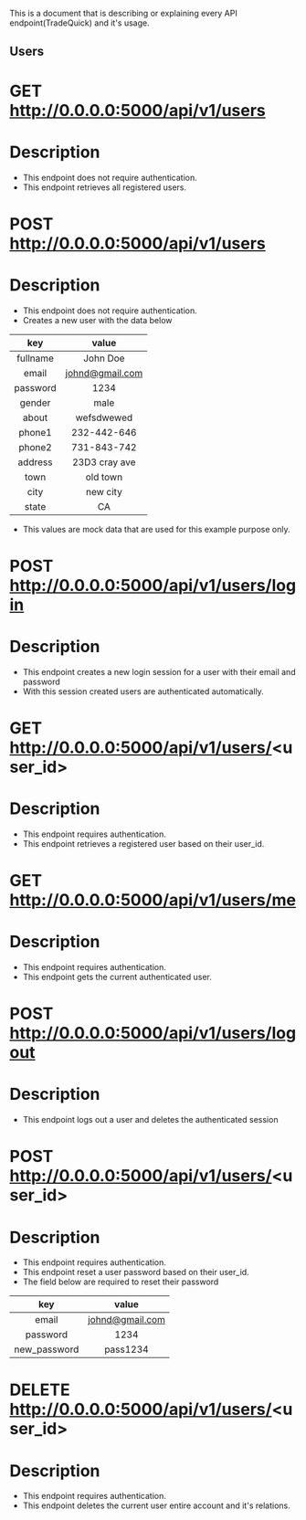 This is a document that is describing or explaining every API endpoint(TradeQuick) and it's usage.

## Users

# GET http://0.0.0.0:5000/api/v1/users

# Description

* This endpoint does not require authentication. 
* This endpoint retrieves all registered users.

# POST http://0.0.0.0:5000/api/v1/users

# Description

* This endpoint does not require authentication.
* Creates a new user with the data below


|      key         |     value     |
|:----------------:|:-------------:|
|     fullname     |   John Doe    |
|     email        |johnd@gmail.com|
|     password     |   1234        |
|     gender       |  male         |
|     about        |   wefsdwewed  |
|     phone1       |   232-442-646 |
|     phone2       |   731-843-742 |
|     address      |  23D3 cray ave|
|     town         |  old town     |
|     city         |  new city     |
|     state        |      CA       |

* This values are mock data that are used for this example purpose only. 


# POST http://0.0.0.0:5000/api/v1/users/login

# Description

* This endpoint creates a new login session for a user with their email and password
* With this session created users are authenticated automatically.


# GET http://0.0.0.0:5000/api/v1/users/<user_id>

# Description

* This endpoint requires authentication.
* This endpoint retrieves a registered user based on their user_id.

# GET http://0.0.0.0:5000/api/v1/users/me

# Description

* This endpoint requires authentication.
* This endpoint gets the current authenticated user.

# POST http://0.0.0.0:5000/api/v1/users/logout

# Description

* This endpoint logs out a user and deletes the authenticated session


# POST http://0.0.0.0:5000/api/v1/users/<user_id>

# Description

* This endpoint requires authentication.
* This endpoint reset a user password  based on their user_id.
* The field below are required to reset their password

|      key     |     value     |
|:------------:|:-------------:|
|  email       |johnd@gmail.com|
| password     |   1234        |
| new_password |   pass1234    |
   

# DELETE http://0.0.0.0:5000/api/v1/users/<user_id>

# Description

* This endpoint requires authentication.
* This endpoint deletes the current user entire account and it's relations.


